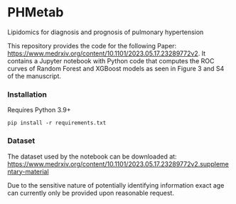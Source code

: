 # PHMetab
Lipidomics for diagnosis and prognosis of pulmonary hypertension

This repository provides the code for the following Paper: https://www.medrxiv.org/content/10.1101/2023.05.17.23289772v2.
It contains a Jupyter notebook with Python code that computes the ROC curves of Random Forest and XGBoost models as seen in Figure 3 and S4 of the manuscript.

### Installation

Requires Python 3.9+

```
pip install -r requirements.txt
```

### Dataset

The dataset used by the notebook can be downloaded at:
https://www.medrxiv.org/content/10.1101/2023.05.17.23289772v2.supplementary-material

Due to the sensitive nature of potentially identifying information exact age can currently only be provided upon reasonable request.


